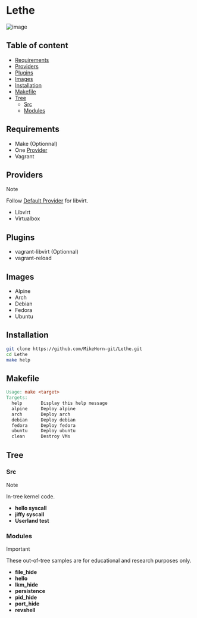# Lethe

![image](https://www.poetryintranslation.com/pics/Italian/interior_dante_divinecomedy_pur_31_100.jpg)

## Table of content

- [Requirements](https://github.com/MikeHorn-git/Lethe#requirements)
- [Providers](https://github.com/MikeHorn-git/Lethe#providers)
- [Plugins](https://github.com/MikeHorn-git/Lethe#plugins)
- [Images](https://github.com/MikeHorn-git/Lethe#images)
- [Installation](https://github.com/MikeHorn-git/Lethe#installation)
- [Makefile](https://github.com/MikeHorn-git/Lethe#makefile)
- [Tree](https://github.com/MikeHorn-git/Lethe#tree)
  - [Src](https://github.com/MikeHorn-git/Lethe#src)
  - [Modules](https://github.com/MikeHorn-git/Lethe#modules)

## Requirements

- Make (Optionnal)
- One [Provider](https://github.com/MikeHorn-git/Lethe#providers)
- Vagrant

## Providers

> [!Note]
> Follow [Default Provider](https://developer.hashicorp.com/vagrant/docs/providers/default) for libvirt.

- Libvirt
- Virtualbox

## Plugins

- vagrant-libvirt (Optionnal)
- vagrant-reload

## Images

- Alpine
- Arch
- Debian
- Fedora
- Ubuntu

## Installation

```bash
git clone https://github.com/MikeHorn-git/Lethe.git
cd Lethe
make help
```

## Makefile

```Makefile
Usage: make <target>
Targets:
  help       Display this help message
  alpine     Deploy alpine
  arch       Deploy arch
  debian     Deploy debian
  fedora     Deploy fedora
  ubuntu     Deploy ubuntu
  clean      Destroy VMs
```

## Tree

### **Src**

> [!Note]
> In-tree kernel code.

- **hello syscall**
- **jiffy syscall**
- **Userland test**

### **Modules**

> [!Important]
> These out-of-tree samples are for educational and research purposes only.

- **file_hide**
- **hello**
- **lkm_hide**
- **persistence**
- **pid_hide**
- **port_hide**
- **revshell**
